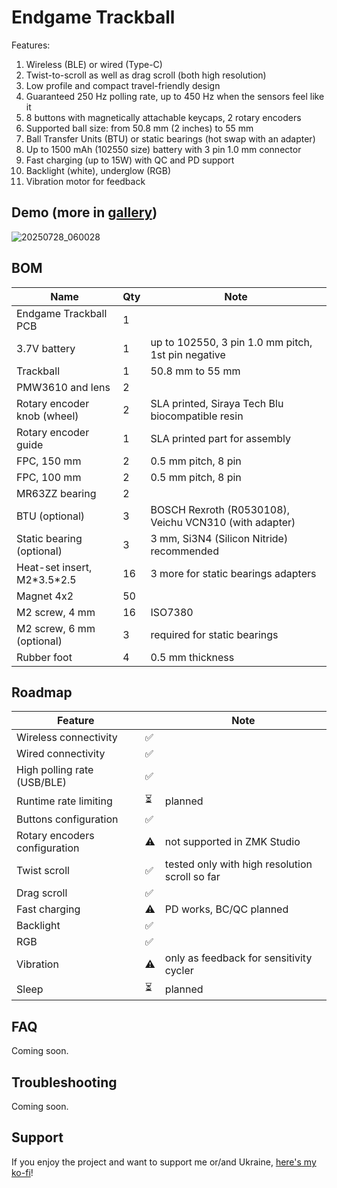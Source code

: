 # Endgame Trackball

Features:
1. Wireless (BLE) or wired (Type-C)
2. Twist-to-scroll as well as drag scroll (both high resolution)
3. Low profile and compact travel-friendly design
4. Guaranteed 250 Hz polling rate, up to 450 Hz when the sensors feel like it 
5. 8 buttons with magnetically attachable keycaps, 2 rotary encoders
6. Supported ball size: from 50.8 mm (2 inches) to 55 mm
7. Ball Transfer Units (BTU) or static bearings (hot swap with an adapter)
8. Up to 1500 mAh (102550 size) battery with 3 pin 1.0 mm connector
9. Fast charging (up to 15W) with QC and PD support
10. Backlight (white), underglow (RGB)
11. Vibration motor for feedback 

## Demo (more in [gallery](./GALLERY.md))

![20250728_060028](https://github.com/user-attachments/assets/f433f68a-cfca-4bec-8bcd-85bc274544f8)

## BOM

| Name                             | Qty | Note                                                                 |
|----------------------------------|-----|----------------------------------------------------------------------|
| Endgame Trackball PCB            | 1   |                                                                      |
| 3.7V battery                     | 1   | up to 102550, 3 pin 1.0 mm pitch, 1st pin negative                   |
| Trackball                        | 1   | 50.8 mm to 55 mm                                                     |
| PMW3610 and lens                 | 2   |                                                                      |
| Rotary encoder knob (wheel)      | 2   | SLA printed, Siraya Tech Blu biocompatible resin                     |
| Rotary encoder guide             | 1   | SLA printed part for assembly                                        |
| FPC, 150 mm                      | 2   | 0.5 mm pitch, 8 pin                                                  |
| FPC, 100 mm                      | 2   | 0.5 mm pitch, 8 pin                                                  |
| MR63ZZ bearing                   | 2   |                                                                      |
| BTU (optional)                   | 3   | BOSCH Rexroth (R0530108), Veichu VCN310 (with adapter)               |
| Static bearing (optional)        | 3   | 3 mm, Si3N4 (Silicon Nitride) recommended                            |
| Heat-set insert, M2\*3.5*2.5     | 16  | 3 more for static bearings adapters                                  |
| Magnet 4x2                       | 50  |                                                                      |
| M2 screw, 4 mm                   | 16  | ISO7380                                                              |
| M2 screw, 6 mm (optional)        | 3   | required for static bearings                                         |
| Rubber foot                      | 4   | 0.5 mm thickness                                                     |

## Roadmap

| Feature                       |       | Note |
|-------------------------------|-------|------|
| Wireless connectivity         | ✅    |      |
| Wired connectivity            | ✅    |      |
| High polling rate (USB/BLE)   | ✅    |      |
| Runtime rate limiting         | ⏳    | planned |
| Buttons configuration         | ✅    |      |
| Rotary encoders configuration | ⚠️    | not supported in ZMK Studio |
| Twist scroll                  | ✅    | tested only with high resolution scroll so far |
| Drag scroll                   | ✅    |      |
| Fast charging                 | ⚠️    | PD works, BC/QC planned |
| Backlight                     | ✅    |      |
| RGB                           | ✅    |      |
| Vibration                     | ⚠️    | only as feedback for sensitivity cycler |
| Sleep                         | ⏳    | planned |

## FAQ

Coming soon.

## Troubleshooting

Coming soon.

## Support

If you enjoy the project and want to support me or/and Ukraine, [here's my ko-fi](https://ko-fi.com/efogdev)!
